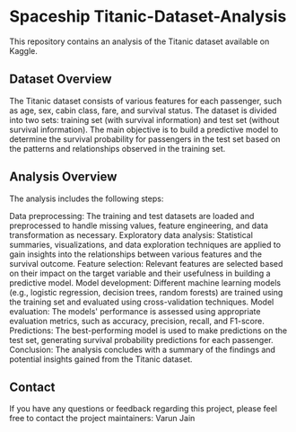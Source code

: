 # Spaceship Titanic-Dataset-Analysis
This repository contains an analysis of the Titanic dataset available on Kaggle. 

Dataset Overview
-
The Titanic dataset consists of various features for each passenger, such as age, sex, cabin class, fare, and survival status. The dataset is divided into two sets: training set (with survival information) and test set (without survival information). The main objective is to build a predictive model to determine the survival probability for passengers in the test set based on the patterns and relationships observed in the training set.


Analysis Overview
-
The analysis includes the following steps:

Data preprocessing: The training and test datasets are loaded and preprocessed to handle missing values, feature engineering, and data transformation as necessary.
Exploratory data analysis: Statistical summaries, visualizations, and data exploration techniques are applied to gain insights into the relationships between various features and the survival outcome.
Feature selection: Relevant features are selected based on their impact on the target variable and their usefulness in building a predictive model.
Model development: Different machine learning models (e.g., logistic regression, decision trees, random forests) are trained using the training set and evaluated using cross-validation techniques.
Model evaluation: The models' performance is assessed using appropriate evaluation metrics, such as accuracy, precision, recall, and F1-score.
Predictions: The best-performing model is used to make predictions on the test set, generating survival probability predictions for each passenger.
Conclusion: The analysis concludes with a summary of the findings and potential insights gained from the Titanic dataset.


Contact
-
If you have any questions or feedback regarding this project, please feel free to contact the project maintainers:
Varun Jain
